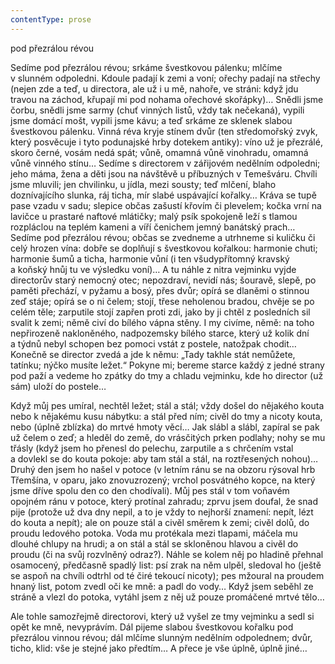 ```yaml
---
contentType: prose
---
```


<section>

pod přezrálou révou

Sedíme pod přezrálou révou; srkáme švestkovou pálenku; mlčíme v slunném odpoledni. Kdoule padají k zemi a voní; ořechy padají na střechy (nejen zde a teď, u directora, ale už i u mě, nahoře, ve stráni: když jdu travou na záchod, křupají mi pod nohama ořechové skořápky)… Snědli jsme čorbu, snědli jsme sarmy (chuť vinných listů, vždy tak nečekaná), vypili jsme domácí mošt, vypili jsme kávu; a teď srkáme ze sklenek slabou švestkovou pálenku. Vinná réva kryje stínem dvůr (ten středomořský zvyk, který posvěcuje i tyto podunajské hrby dotekem antiky): víno už je přezrálé, skoro černé, vosám nedá spát; vůně, omamná vůně vinohradu, omamná vůně vinného stínu… Sedíme s directorem v zářijovém nedělním odpoledni; jeho máma, žena a děti jsou na návštěvě u příbuzných v Temešváru. Chvíli jsme mluvili; jen chvilinku, u jídla, mezi sousty; teď mlčení, blaho doznívajícího slunka, ráj ticha, mír slabé uspávající kořalky… Kráva se tupě pase vzadu v sadu; slepice občas zašustí křovím či plevelem; kočka vrní na lavičce u prastaré naftové mlátičky; malý psík spokojeně leží s tlamou rozpláclou na teplém kameni a víří čenichem jemný banátský prach… Sedíme pod přezrálou révou; občas se zvedneme a utrhneme si kuličku či celý hrozen vína: dobře se doplňují s švestkovou kořalkou: harmonie chuti; harmonie šumů a ticha, harmonie vůní (i ten všudypřítomný kravský a koňský hnůj tu ve výsledku voní)… A tu náhle z nitra vejminku vyjde directorův starý nemocný otec; nepozdraví, nevidí nás; šouravě, slepě, po paměti přechází, v pyžamu a bosý, přes dvůr; opírá se dlaněmi o stinnou zeď stáje; opírá se o ni čelem; stojí, třese neholenou bradou, chvěje se po celém těle; zarputile stojí zapřen proti zdi, jako by ji chtěl z posledních sil svalit k zemi; němě civí do bílého vápna stěny. I my civíme, němě: na toho nepřirozeně nakloněného, nadpozemsky bílého starce, který už kolik dní a týdnů nebyl schopen bez pomoci vstát z postele, natožpak chodit… Konečně se director zvedá a jde k němu: „Tady takhle stát nemůžete, tatínku; nýčko musíte ležet.“ Pokyne mi; bereme starce každý z jedné strany pod paží a vedeme ho zpátky do tmy a chladu vejminku, kde ho director (už sám) uloží do postele…

Když můj pes umíral, nechtěl ležet; stál a stál; vždy došel do nějakého kouta nebo k nějakému kusu nábytku: a stál před ním; civěl do tmy a nicoty kouta, nebo (úplně zblízka) do mrtvé hmoty věcí… Jak slábl a slábl, zapíral se pak už čelem o zeď; a hleděl do země, do vrásčitých prken podlahy; nohy se mu třásly (když jsem ho přenesl do pelechu, zarputile a s chrčením vstal a dovlekl se do kouta pokoje: aby tam stál a stál, na roztřesených nohou)… Druhý den jsem ho našel v potoce (v letním ránu se na obzoru rýsoval hrb Třemšína, v oparu, jako znovuzrozený; vrchol posvátného kopce, na který jsme dříve spolu den co den chodívali). Můj pes stál v tom voňavém opojném ránu v potoce, který protínal zahradu; zprvu jsem doufal, že snad pije (protože už dva dny nepil, a to je vždy to nejhorší znamení: nepít, lézt do kouta a nepít); ale on pouze stál a civěl směrem k zemi; civěl dolů, do proudu ledového potoka. Voda mu protékala mezi tlapami, máčela mu dlouhé chlupy na hrudi; a on stál a stál se skloněnou hlavou a civěl do proudu (či na svůj rozvlněný odraz?). Náhle se kolem něj po hladině přehnal osamocený, předčasně spadlý list: psí zrak na něm ulpěl, sledoval ho (ještě se aspoň na chvíli odtrhl od té čiré tekoucí nicoty); pes mžoural na proudem hnaný list, potom zvedl oči ke mně: a padl do vody… Když jsem seběhl ze stráně a vlezl do potoka, vytáhl jsem z něj už pouze promáčené mrtvé tělo…

Ale tohle samozřejmě directorovi, který už vyšel ze tmy vejminku a sedl si opět ke mně, nevyprávím. Dál pijeme slabou švestkovou kořalku pod přezrálou vinnou révou; dál mlčíme slunným nedělním odpolednem; dvůr, ticho, klid: vše je stejné jako předtím… A přece je vše úplně, úplně jiné…

</section>
